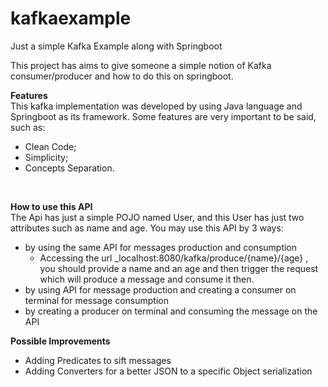 # kafkaexample
Just a simple Kafka Example along with Springboot

This project has aims to give someone a simple notion of Kafka consumer/producer and how to do this on springboot.

**Features**
<br/>
This kafka implementation was developed by using Java language and Springboot as its framework. Some features are very important to be said, such as:
<br/>
- Clean Code;
- Simplicity;
- Concepts Separation.
<br/>

**How to use this API**
<br/>
The Api has just a simple POJO named User, and this User has just two attributes such as name and age.
You may use this API by 3 ways:
- by using the same API for messages production and consumption
  - Accessing the url _localhost:8080/kafka/produce/{name}/{age} , you should provide a name and an age and then trigger the request which will produce a message and consume it then. 
- by using API for message production and creating a consumer on terminal for message consumption
- by creating a producer on terminal and consuming the message on the API

**Possible Improvements**
- Adding Predicates to sift messages
- Adding Converters for a better JSON to a specific Object serialization
